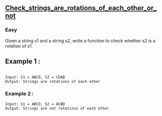 ## [Check_strings_are_rotations_of_each_other_or_not](https://www.geeksforgeeks.org/a-program-to-check-if-strings-are-rotations-of-each-other/)


### Easy

Given a string s1 and a string s2, write a function to check whether s2 is a rotation of s1. 



## Example 1 :

~~~

Input: S1 = ABCD, S2 = CDAB
Output: Strings are rotations of each other

~~~

### Example 2 :

~~~
Input: S1 = ABCD, S2 = ACBD
Output: Strings are not rotations of each other

~~~
